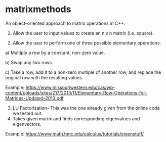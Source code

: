 # matrixmethods
An object-oriented approach to matrix operations in C++.

1.	Allow the user to input values to create an n x n matrix (i.e. square).

2.	Allow the user to perform one of three possible elementary operations.

a)	Multiply a row by a constant, non-zero value.

b)	Swap any two rows. 

c)	Take a row, add it to a non-zero multiple of another row, and replace the original row with the resulting values. 

Example: https://www.missouriwestern.edu/cas/wp-content/uploads/sites/217/2013/11/Elementary-Row-Operations-for-Matrices-Updated-2013.pdf

3.	LU Factorization- This was the one already given from the online code we tested out. 
4.	Takes given matrix and finds corresponding eigenvalues and eigenvectors. 

Example: https://www.math.hmc.edu/calculus/tutorials/eigenstuff/

